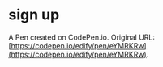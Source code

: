 # sign up 

A Pen created on CodePen.io. Original URL: [https://codepen.io/edify/pen/eYMRKRw](https://codepen.io/edify/pen/eYMRKRw).

